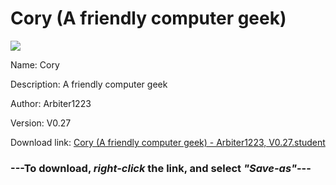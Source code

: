 # Cory (A friendly computer geek)

<img src = "https://raw.githubusercontent.com/Arbiter1223/Koukou-Gurashi-Custom-Students/master/Students/Files/Cory%20(A%20friendly%20computer%20geek).png">

Name: Cory

Description: A friendly computer geek

Author: Arbiter1223

Version: V0.27

Download link: <a href="https://raw.githubusercontent.com/Arbiter1223/Koukou-Gurashi-Custom-Students/master/Students/Files/Cory%20(A%20friendly%20computer%20geek)%20-%20Arbiter1223%2C%20V0.27.student">Cory (A friendly computer geek) - Arbiter1223, V0.27.student</a>

### ---**To download, _right-click_ the link, and select _"Save-as"_**---

